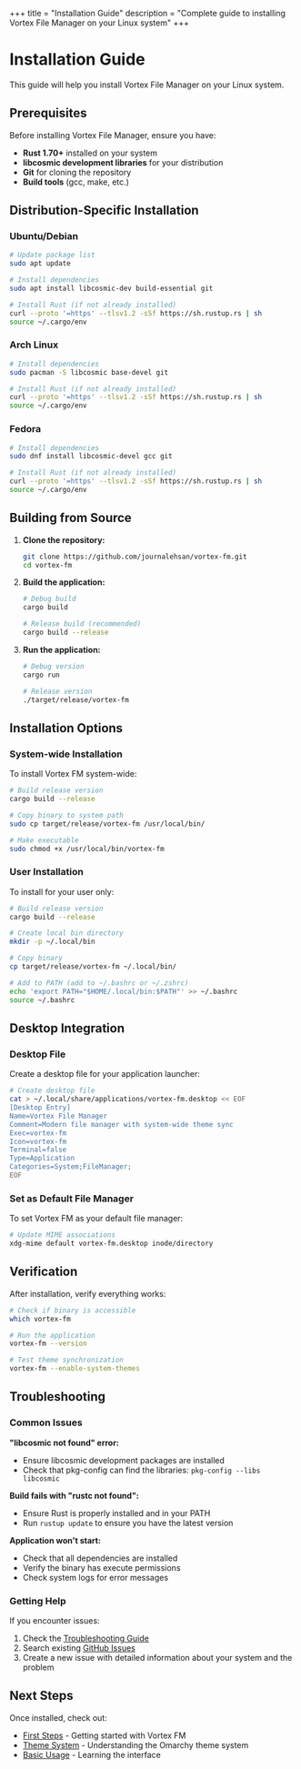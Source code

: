 +++
title = "Installation Guide"
description = "Complete guide to installing Vortex File Manager on your Linux system"
+++

# Installation Guide

This guide will help you install Vortex File Manager on your Linux system.

## Prerequisites

Before installing Vortex File Manager, ensure you have:

- **Rust 1.70+** installed on your system
- **libcosmic development libraries** for your distribution
- **Git** for cloning the repository
- **Build tools** (gcc, make, etc.)

## Distribution-Specific Installation

### Ubuntu/Debian

```bash
# Update package list
sudo apt update

# Install dependencies
sudo apt install libcosmic-dev build-essential git

# Install Rust (if not already installed)
curl --proto '=https' --tlsv1.2 -sSf https://sh.rustup.rs | sh
source ~/.cargo/env
```

### Arch Linux

```bash
# Install dependencies
sudo pacman -S libcosmic base-devel git

# Install Rust (if not already installed)
curl --proto '=https' --tlsv1.2 -sSf https://sh.rustup.rs | sh
source ~/.cargo/env
```

### Fedora

```bash
# Install dependencies
sudo dnf install libcosmic-devel gcc git

# Install Rust (if not already installed)
curl --proto '=https' --tlsv1.2 -sSf https://sh.rustup.rs | sh
source ~/.cargo/env
```

## Building from Source

1. **Clone the repository:**
   ```bash
   git clone https://github.com/journalehsan/vortex-fm.git
   cd vortex-fm
   ```

2. **Build the application:**
   ```bash
   # Debug build
   cargo build
   
   # Release build (recommended)
   cargo build --release
   ```

3. **Run the application:**
   ```bash
   # Debug version
   cargo run
   
   # Release version
   ./target/release/vortex-fm
   ```

## Installation Options

### System-wide Installation

To install Vortex FM system-wide:

```bash
# Build release version
cargo build --release

# Copy binary to system path
sudo cp target/release/vortex-fm /usr/local/bin/

# Make executable
sudo chmod +x /usr/local/bin/vortex-fm
```

### User Installation

To install for your user only:

```bash
# Build release version
cargo build --release

# Create local bin directory
mkdir -p ~/.local/bin

# Copy binary
cp target/release/vortex-fm ~/.local/bin/

# Add to PATH (add to ~/.bashrc or ~/.zshrc)
echo 'export PATH="$HOME/.local/bin:$PATH"' >> ~/.bashrc
source ~/.bashrc
```

## Desktop Integration

### Desktop File

Create a desktop file for your application launcher:

```bash
# Create desktop file
cat > ~/.local/share/applications/vortex-fm.desktop << EOF
[Desktop Entry]
Name=Vortex File Manager
Comment=Modern file manager with system-wide theme sync
Exec=vortex-fm
Icon=vortex-fm
Terminal=false
Type=Application
Categories=System;FileManager;
EOF
```

### Set as Default File Manager

To set Vortex FM as your default file manager:

```bash
# Update MIME associations
xdg-mime default vortex-fm.desktop inode/directory
```

## Verification

After installation, verify everything works:

```bash
# Check if binary is accessible
which vortex-fm

# Run the application
vortex-fm --version

# Test theme synchronization
vortex-fm --enable-system-themes
```

## Troubleshooting

### Common Issues

**"libcosmic not found" error:**
- Ensure libcosmic development packages are installed
- Check that pkg-config can find the libraries: `pkg-config --libs libcosmic`

**Build fails with "rustc not found":**
- Ensure Rust is properly installed and in your PATH
- Run `rustup update` to ensure you have the latest version

**Application won't start:**
- Check that all dependencies are installed
- Verify the binary has execute permissions
- Check system logs for error messages

### Getting Help

If you encounter issues:

1. Check the [Troubleshooting Guide](@/wiki/troubleshooting.md)
2. Search existing [GitHub Issues](https://github.com/journalehsan/vortex-fm/issues)
3. Create a new issue with detailed information about your system and the problem

## Next Steps

Once installed, check out:

- [First Steps](@/wiki/first-steps.md) - Getting started with Vortex FM
- [Theme System](@/wiki/theme-system.md) - Understanding the Omarchy theme system
- [Basic Usage](@/wiki/basic-usage.md) - Learning the interface
